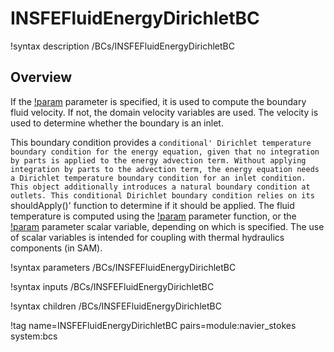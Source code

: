 # INSFEFluidEnergyDirichletBC

!syntax description /BCs/INSFEFluidEnergyDirichletBC

## Overview

If the [!param](/BCs/INSFEFluidEnergyBC/v_fn) parameter is specified, it is used to compute the boundary fluid
velocity. If not, the domain velocity variables are used. The velocity is used to determine whether the boundary is
an inlet.

This boundary condition provides a `conditional' Dirichlet temperature boundary condition for the energy equation, given that no integration by parts is applied to the energy advection term.
Without applying integration by parts to the advection term, the energy equation needs a Dirichlet temperature boundary condition for an inlet condition.
This object additionally introduces a natural boundary condition at outlets.
This conditional Dirichlet boundary condition relies on its `shouldApply()' function to determine if it should be applied.
The fluid temperature is computed using the
[!param](/BCs/INSFEFluidEnergyDirichletBC/T_fn) parameter function, or the [!param](/BCs/INSFEFluidEnergyDirichletBC/T_scalar)
parameter scalar variable, depending on which is specified. The use of scalar variables is intended for coupling with thermal hydraulics components (in SAM).

!syntax parameters /BCs/INSFEFluidEnergyDirichletBC

!syntax inputs /BCs/INSFEFluidEnergyDirichletBC

!syntax children /BCs/INSFEFluidEnergyDirichletBC

!tag name=INSFEFluidEnergyDirichletBC pairs=module:navier_stokes system:bcs
